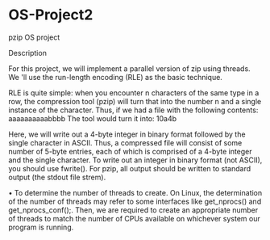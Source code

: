 # OS-Project2

pzip OS project


Description

For this project, we will implement a parallel version of zip using threads.
We 'll use the run-length encoding (RLE) as the basic technique.

RLE is quite simple: when you encounter n characters of the same type in a row, the compression tool (pzip)
will turn that into the number n and a single instance of the character.
Thus, if we had a file with the following contents: aaaaaaaaaabbbb
The tool would turn it into: 10a4b

Here, we will write out a 4-byte integer in binary format followed by the single character in ASCII. Thus, a compressed file will consist of some
number of 5-byte entries, each of which is comprised of a 4-byte integer and the single character. To write out an integer in binary format (not ASCII), you should use fwrite(). For pzip, all output should be written to standard output (the stdout file strem).

• To determine the number of threads to create. On Linux, the determination of the number of
threads may refer to some interfaces like get_nprocs() and get_nprocs_conf();. Then, we are required to create an appropriate number of threads
to match the number of CPUs available on whichever system our program is running.
